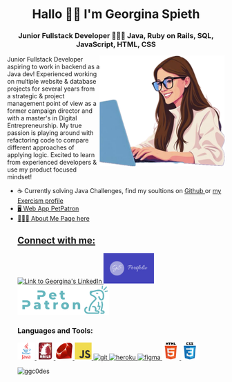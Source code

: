 <!---

--->

<h1 align="center">Hallo 👋🏻 I'm Georgina Spieth</h1>
<h3 align="center">Junior Fullstack Developer 👩🏻‍💻 Java, Ruby on Rails, SQL, JavaScript, HTML, CSS
</h3>
<img src="Woman-Coding-Vector.PNG" alt="Woman Coding" align="right" width="290">
 
<p>
Junior Fullstack Developer aspiring to work in backend as a Java dev! Experienced working on multiple website & database projects for several years from a strategic & project management point of view as a former campaign director and with a master's in Digital Entrepreneurship. My true passion is playing around with refactoring code to compare different approaches of applying logic. Excited to learn from experienced developers & use my product focused mindset!
</p>
<p>
 <ul>
 <li> <span>☕️</span> Currently solving Java Challenges, find my soultions on <a href="https://github.com/GGC0des/Exercism-Java?tab=readme-ov-file#readme" target="_blank"> Github </a> or <a href="https://exercism.org/profiles/GGC0des" target="_blank"> my Exercism profile </li> 
 <li> <span>🖥</span> Web App <a href="https://www.petpatron.help/" target="_blank"> PetPatron </li>
  <li> <span>👩🏻‍💻</span> About Me Page <a href="https://ggc0des.github.io/portfolio/" target="_blank"> here </li>
</p>
<h2 align="left">Connect with me:</h2>
<p> 
   <a href="https://www.linkedin.com/in/georginaspieth/" target="_blank"><img src="https://blog.waalaxy.com/wp-content/uploads/2021/01/LinkedIn-Symbole.png" alt="Link to Georgina's LinkedIn" height="70px"> </a>
   <a href="https://ggc0des.github.io/portfolio/" target="_blank"><img src="gs-portfolio.png" alt="Link to Georgina's Porfolio" height="70px"> </a>
   <a href="https://www.petpatron.help/" target="_blank"><img src="PetPatron_Isolated.png" alt="Link to PetPatron WebApp" height="70px"> </a>
 
</p>
<h3 align="left">Languages and Tools:</h3>
<p align="left">  <a href="https://www.java.com/en/" target="_blank" rel="noreferrer"> <img src="https://raw.githubusercontent.com/devicons/devicon/master/icons/java/java-original-wordmark.svg" alt="java" width="40" height="40"/> </a> <a href="https://rubyonrails.org" target="_blank" rel="noreferrer"> <img src="https://raw.githubusercontent.com/devicons/devicon/master/icons/rails/rails-original-wordmark.svg" alt="rails" width="40" height="40"/> </a> <a href="https://www.ruby-lang.org/en/" target="_blank" rel="noreferrer"> <img src="https://raw.githubusercontent.com/devicons/devicon/master/icons/ruby/ruby-original.svg" alt="ruby" width="40" height="40"/> </a> <a href="https://developer.mozilla.org/en-US/docs/Web/JavaScript" target="_blank" rel="noreferrer"> <img src="https://raw.githubusercontent.com/devicons/devicon/master/icons/javascript/javascript-original.svg" alt="javascript" width="40" height="40"/> </a> <a href="https://git-scm.com/" target="_blank" rel="noreferrer"> <img src="https://www.vectorlogo.zone/logos/git-scm/git-scm-icon.svg" alt="git" width="40" height="40"/> </a> <a href="https://heroku.com" target="_blank" rel="noreferrer"> <img src="https://www.vectorlogo.zone/logos/heroku/heroku-icon.svg" alt="heroku" width="40" height="40"/> </a> <a href="https://www.figma.com/" target="_blank" rel="noreferrer"> <img src="https://www.vectorlogo.zone/logos/figma/figma-icon.svg" alt="figma" width="40" height="40"/> </a>  <a href="https://www.w3.org/html/" target="_blank" rel="noreferrer"> <img src="https://raw.githubusercontent.com/devicons/devicon/master/icons/html5/html5-original-wordmark.svg" alt="html5" width="40" height="40"/> </a> <a href="https://www.w3schools.com/css/" target="_blank" rel="noreferrer"> <img src="https://raw.githubusercontent.com/devicons/devicon/master/icons/css3/css3-original-wordmark.svg" alt="css3" width="40" height="40"/> </a> </p>

<p><img align="center" src="https://github-readme-streak-stats.herokuapp.com/?user=ggc0des&" alt="ggc0des" /></p>


<!---
GGC0des/GGC0des is a ✨ special ✨ repository because its `README.md` (this file) appears on your GitHub profile.
You can click the Preview link to take a look at your changes.
--->
